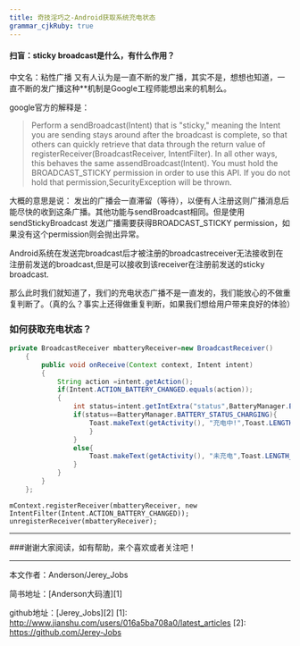 ```yaml
---
title: 奇技淫巧之-Android获取系统充电状态
grammar_cjkRuby: true
---
```


#### 扫盲：sticky broadcast是什么，有什么作用？
中文名：粘性广播 又有人认为是一直不断的发广播，其实不是，想想也知道，一直不断的发广播这种**机制是Google工程师能想出来的机制么。


google官方的解释是：

> Perform a sendBroadcast(Intent) that is "sticky," meaning the Intent you are sending stays around after the broadcast is complete, so that others can quickly retrieve that data through the return value of registerReceiver(BroadcastReceiver, IntentFilter). In all other ways, this behaves the same assendBroadcast(Intent).
> You must hold the BROADCAST_STICKY permission in order to use this API. If you do not hold that permission,SecurityException will be thrown.

大概的意思是说： 发出的广播会一直滞留（等待），以便有人注册这则广播消息后能尽快的收到这条广播。其他功能与sendBroadcast相同。但是使用sendStickyBroadcast 发送广播需要获得BROADCAST_STICKY permission，如果没有这个permission则会抛出异常。


Android系统在发送完broadcast后才被注册的broadcastreceiver无法接收到在注册前发送的broadcast,但是可以接收到该receiver在注册前发送的sticky broadcast.

那么此时我们就知道了，我们的充电状态广播不是一直发的，我们能放心的不做重复判断了。（真的么？事实上还得做重复判断，如果我们想给用户带来良好的体验）

### 如何获取充电状态？


``` java
private BroadcastReceiver mbatteryReceiver=new BroadcastReceiver()
    {
        public void onReceive(Context context, Intent intent) 
        {
            String action =intent.getAction();
            if(Intent.ACTION_BATTERY_CHANGED.equals(action));
            {
                int status=intent.getIntExtra("status",BatteryManager.BATTERY_STATUS_UNKNOWN);
                if(status==BatteryManager.BATTERY_STATUS_CHARGING){
                    Toast.makeText(getActivity(), "充电中!",Toast.LENGTH_SHORT).show();
                    }
                }
                else{
                    Toast.makeText(getActivity(), "未充电",Toast.LENGTH_SHORT).show();
                }
            }
        }
    };
```

```
mContext.registerReceiver(mbatteryReceiver, new IntentFilter(Intent.ACTION_BATTERY_CHANGED));
unregisterReceiver(mbatteryReceiver);
```

 ----------
 ###谢谢大家阅读，如有帮助，来个喜欢或者关注吧！

 ----------
 本文作者：Anderson/Jerey_Jobs

 简书地址：[Anderson大码渣][1]

 github地址：[Jerey_Jobs][2]
  [1]: http://www.jianshu.com/users/016a5ba708a0/latest_articles
  [2]: https://github.com/Jerey-Jobs
